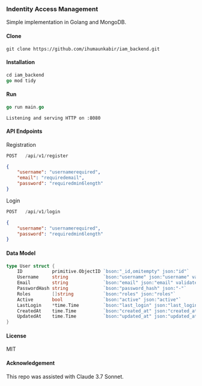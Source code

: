 ### Indentity Access Management
Simple implementation in Golang and MongoDB.

#### Clone
```
git clone https://github.com/ihumaunkabir/iam_backend.git
```

#### Installation
```go
cd iam_backend
go mod tidy
```

#### Run
```go
go run main.go
```
```Listening and serving HTTP on :8080```

#### API Endpoints
Registration
```go
POST   /api/v1/register  
```
```json
{
	"username": "usernamerequired",
	"email": "requiredemail",
	"password": "requiredmin6length"
}
```
Login
```go
POST   /api/v1/login  
```
```json
{
	"username": "usernamerequired",
	"password": "requiredmin6length"
}
```

#### Data Model
```go
type User struct {
	ID           primitive.ObjectID `bson:"_id,omitempty" json:"id"`
	Username     string             `bson:"username" json:"username" validate:"required,min=3,max=50"`
	Email        string             `bson:"email" json:"email" validate:"required,email"`
	PasswordHash string             `bson:"password_hash" json:"-"`
	Roles        []string           `bson:"roles" json:"roles"`
	Active       bool               `bson:"active" json:"active"`
	LastLogin    *time.Time         `bson:"last_login" json:"last_login"`
	CreatedAt    time.Time          `bson:"created_at" json:"created_at"`
	UpdatedAt    time.Time          `bson:"updated_at" json:"updated_at"`
}
```

#### License
MIT

#### Acknowledgement
This repo was assisted with Claude 3.7 Sonnet. 
